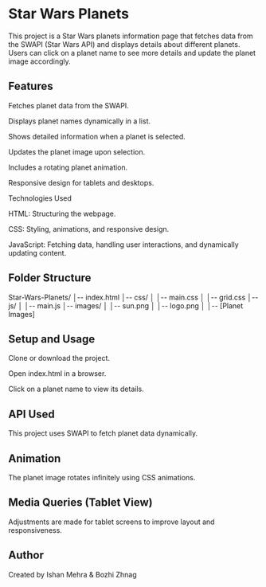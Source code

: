 # Star Wars Planets

This project is a Star Wars planets information page that fetches data from the SWAPI (Star Wars API) and displays details about different planets. Users can click on a planet name to see more details and update the planet image accordingly.

## Features

Fetches planet data from the SWAPI.

Displays planet names dynamically in a list.

Shows detailed information when a planet is selected.

Updates the planet image upon selection.

Includes a rotating planet animation.

Responsive design for tablets and desktops.

Technologies Used

HTML: Structuring the webpage.

CSS: Styling, animations, and responsive design.

JavaScript: Fetching data, handling user interactions, and dynamically updating content.

## Folder Structure

Star-Wars-Planets/
│-- index.html
│-- css/
│   │-- main.css
│   │-- grid.css
│-- js/
│   │-- main.js
│-- images/
│   │-- sun.png
│   │-- logo.png
│   │-- [Planet Images]

## Setup and Usage

Clone or download the project.

Open index.html in a browser.

Click on a planet name to view its details.

## API Used

This project uses SWAPI to fetch planet data dynamically.

## Animation

The planet image rotates infinitely using CSS animations.

## Media Queries (Tablet View)

Adjustments are made for tablet screens to improve layout and responsiveness.

## Author

Created by Ishan Mehra & Bozhi Zhnag